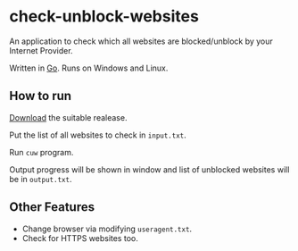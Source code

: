 
check-unblock-websites
====================
An application to check which all websites are blocked/unblock by your Internet Provider.

Written in [Go](https://golang.org/). Runs on Windows and Linux.

## How to run

[Download](https://github.com/peeyushsrj/check-unblock-websites/releases) the suitable realease.

Put the list of all websites to check in `input.txt`. 

Run `cuw` program.

Output progress will be shown in window and list of unblocked websites will be in `output.txt`.

## Other Features

- Change browser via modifying `useragent.txt`.
- Check for HTTPS websites too.